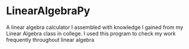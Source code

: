 # LinearAlgebraPy

A linear algebra calculator I assembled with knowledge I gained from my Linear Algebra class in college. I used this program to check my work frequently throughout linear algebra
